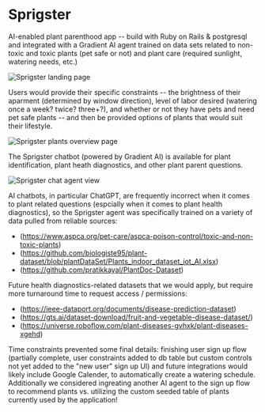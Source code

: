 # Sprigster

AI-enabled plant parenthood app -- build with Ruby on Rails & postgresql and integrated with a Gradient AI agent trained on data sets related to non-toxic and toxic plants (pet safe or not) and plant care (required sunlight, watering needs, etc.)

![Sprigster landing page](https://adelemcdonald.com/img/sprigster-landing-page.png)

Users would provide their specific constraints -- the brightness of their aparment (determined by window direction), level of labor desired (watering once a week? twice? three+?), and whether or not they have pets and need pet safe plants -- and then be provided options of plants that would suit their lifestyle.

![Sprigster plants overview page](https://adelemcdonald.com/img/sprigster-plants.png)

The Sprigster chatbot (powered by Gradient AI) is available for plant identification, plant heath diagnostics, and other plant parent questions.

![Sprigster chat agent view](https://adelemcdonald.com/img/sprigster-agent.png)

AI chatbots, in particular ChatGPT, are frequently incorrect when it comes to plant related questions (espcially when it comes to plant health diagnostics), so the Sprigster agent was specifically trained on a variety of data pulled from reliable sources:
* (https://www.aspca.org/pet-care/aspca-poison-control/toxic-and-non-toxic-plants)
* (https://github.com/biologiste95/plant-dataset/blob/plantDataSet/Plants_indoor_dataset_iot_AI.xlsx)
* (https://github.com/pratikkayal/PlantDoc-Dataset)

Future health diagnostics-related datasets that we would apply, but require more turnaround time to request access / permissions:
* (https://ieee-dataport.org/documents/disease-prediction-dataset)
* (https://gts.ai/dataset-download/fruit-and-vegetable-disease-dataset/)
* (https://universe.roboflow.com/plant-diseases-gvhxk/plant-diseases-xgehd)

Time constraints prevented some final details: finishing user sign up flow (partially complete, user constraints added to db table but custom controls not yet added to the "new user" sign up UI) and future integrations would likely include Google Calender, to automatically create a watering schedule. Additionally we considered ingreating another AI agent to the sign up flow to recommend plants vs. utilizing the custom seeded table of plants currently used by the application!
